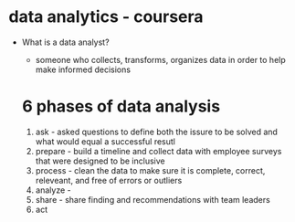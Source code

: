 # data analytics - coursera

- What is a data analyst?

  - someone who collects, transforms, organizes data in order to help make informed decisions

  # 6 phases of data analysis 

  1. ask - asked questions to define both the issure to be solved and what would equal a successful resutl
  2. prepare - build a timeline and collect data with employee surveys that were designed to be inclusive
  3. process - clean the data to make sure it is complete, correct, releveant, and free of errors or outliers
  4. analyze - 
  5. share - share finding and recommendations with team leaders
  6. act 

